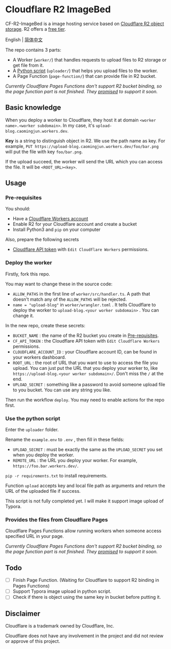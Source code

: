 # Cloudflare R2 ImageBed

CF-R2-ImageBed is a image hosting service based on [Cloudflare R2 object storage](https://developers.cloudflare.com/r2/). R2 offers a [free tier](https://developers.cloudflare.com/r2/platform/pricing/).

English | [简体中文](./README_zh-cn.md)

The repo contains 3 parts:

* A Worker (`worker/`) that handles requests to upload files to R2 storage or get file from it.
* A [Python script](uploader/README.md) (`uploader/`) that helps you upload files to the worker.
* A Page Function (`page-function/`) that can provide file in R2 bucket.

*Currently Cloudflare Pages Functions don't support R2 bucket binding, so the page function part is not finished. They [promised](https://blog.cloudflare.com/cloudflare-pages-goes-full-stack/) to support it soon.*

## Basic knowledge

When you deploy a worker to Cloudflare, they host it at domain `<worker name>.<worker subdomain>`. In my case, it's `upload-blog.caomingjun.workers.dev`.

**Key** is a string to distinguish object in R2. We use the path name as key. For example, `PUT https://upload-blog.caomingjun.workers.dev/foo/bar.png` will put the file with key `foo/bar.png`.

If the upload succeed, the worker will send the URL which you can access the file. It will be `<ROOT_URL><key>`.

## Usage

### Pre-requisites

You should:

* Have a [Cloudflare Workers account](https://dash.cloudflare.com/sign-up/workers)
* Enable R2 for your Cloudflare account and create a bucket
* Install Python3 and `pip` on your computer

Also, prepare the following secrets

- [Cloudflare API token](https://developers.cloudflare.com/workers/wrangler/cli-wrangler/authentication/) with `Edit Cloudflare Workers` permissions.

### Deploy the worker

Firstly, fork this repo.

You may want to change these in the source code:

* `ALLOW_PATHS` in the first line of `worker/src/handler.ts`. A path that doesn't match any of the `ALLOW_PATHS` will be rejected.
* `name = "upload-blog"` in `worker/wrangler.toml` . It tells Cloudflare to deploy the worker to `upload-blog.<your worker subdomain>` . You can change it.

In the new repo, create these secrets:

* `BUCKET_NAME` : the name of the R2 bucket you create in [Pre-requisites](#pre-requisites).
* `CF_API_TOKEN` : the Cloudflare API token with `Edit Cloudflare Workers` permissions.
* `CLOUDFLARE_ACCOUNT_ID` : your Cloudflare account ID, can be found in your workers dashboard.
* `ROOT_URL` : the root of URL that you want to use to access the file you upload. You can just put the URL that you deploy your worker to, like `https://upload-blog.<your worker subdomain>/`. Don't miss the `/` at the end.
* `UPLOAD_SECRET` : something like a password to avoid someone upload file to you bucket. You can use any string you like.

Then run the workflow `deploy`. You may need to enable actions for the repo first.

### Use the python script

Enter the `uploader` folder.

Rename the `example.env` to `.env` , then fill in these fields:

* `UPLOAD_SECRET` : must be exactly the same as the `UPLOAD_SECRET` you set when you deploy the worker.
* `REMOTE_URL` : the URL you deploy your worker. For example, `https://foo.bar.workers.dev/`.

`pip -r requirements.txt` to install requirements.

Function `upload` accepts key and local file path as arguments and return the URL of the uploaded file if success.

This script is not fully completed yet. I will make it support image upload of Typora.

### Provides the files from Cloudflare Pages

Cloudflare Pages Functions allow running workers when someone access specified URL in your page.

*Currently Cloudflare Pages Functions don't support R2 bucket binding, so the page function part is not finished. They [promised](https://blog.cloudflare.com/cloudflare-pages-goes-full-stack/) to support it soon.*

## Todo

* [ ] Finish Page Function. (Waiting for Cloudflare to support R2 binding in Pages Functions)
* [ ] Support Typora image upload in python script.
* [ ] Check if there is object using the same key in bucket before putting it.

## Disclaimer

Cloudflare is a trademark owned by Cloudflare, Inc.

Cloudflare does not have any involvement in the project and did not review or approve of this project.
